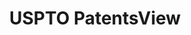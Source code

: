 ---
bigquery: https://console.cloud.google.com/bigquery?p=patents-public-data&d=patentsview&page=dataset
citation: Attribution should be given to PatentsView for use, distribution, or derivative
  works.
code: https://github.com/CSSIP-AIR/PatentsView-Code-Snippets/
contributors: USPTO
cost: None
description: 'PatentsView includes US patent data including raw data (summaries, applications,
  pregrant applications), disambugations of inventors and assignees, and inventor
  gender estimates.  Also foreign priority data, # of figures and sheets, and government
  interest statements.'
documentation: https://patentsview.org/query/builder-faqs
last_edit: 04/10/2022, 15:59:36
location: https://patentsview.org/
maintained_by: USPTO
record_creation_timestamp: 12/2/2020 17:20:46
schema_fields:
- disamb_inventor_id_20181127
- disamb_inventor_id_20180528
- disamb_inventor_id_20191008
- longitude
- number
- category
- doc_type
- inventor_id
- uuid
- latin_name
- organization
- group
- field_title
- subsection_id
- state_fips
- lname
- id
- f102_date
- disamb_inventor_id_20170808
- disamb_assignee_id_20200331
- applicant_type
- subgroup_id
- field_id
- status
- level_one
- name
- classification_status
- rawlocation_id
- disamb_assignee_id_20200929
- subclass_id
- rawinventor_id
- role
- assignee_id
- text
- action_date
- rawassignee_id
- publication_number
- title
- disamb_inventor_id_20201229
- disclaimer_date
- disamb_inventor_id_20171003
- male
- disamb_inventor_id_20200929
- level_three
- subgroup
- dependent
- withdrawn
- lapse_of_patent
- contract_award_number
- designation
- ipc_class
- country_transformed
- disamb_inventor_id_20171226
- disamb_inventor_id_20191231
- term_disclaimer
- abstract
- classification_value
- section_id
- filename
- disamb_inventor_id_20200331
- organization_id
- variety
- disamb_assignee_id_20190820
- kind
- num
- city
- patent_id
- num_figures
- disamb_assignee_id_20200630
- name_last
- f371_date
- date
- fname
- num_claims
- name_first
- state
- doctype
- disamb_inventor_id_20190820
- disamb_assignee_id_20190312
- disamb_assignee_id_20191231
- _371_date
- section
- exemplary
- term_grant
- disamb_assignee_id_20181127
- latlong
- type
- country
- length
- disamb_inventor_id_20200630
- gi_statement
- citation_id
- level_two
- latitude
- deceased
- county_fips
- mainclass_id
- rule_47
- reldocno
- disamb_assignee_id_20191008
- classification_data_source
- application_id
- male_flag
- lawyer_id
- subclass
- ipc_version_indicator
- disamb_inventor_id_20170307
- num_sheets
- subcategory_id
- sector_title
- symbol_position
- classification_level
- county
- group_id
- sequence
- category_id
- disamb_inventor_id_20190312
- relkind
- main_group
- series_code
- _102_date
- location_id
- rel_id
- term_extension
- attribution_status
shortname: patentsview
tags:
- disambiguation
- United States
- gender
terms_of_use: Creative Commons Attribution 4.0 International License.
timeframe: 1963-1999
title: USPTO PatentsView
uuid: cf1780b1-e265-4e49-8d1d-83b9cfe0fd9a
---